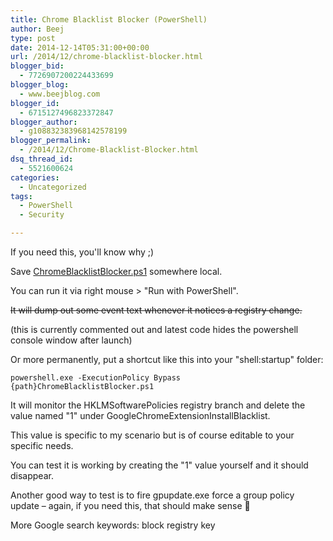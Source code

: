 ```yaml
---
title: Chrome Blacklist Blocker (PowerShell)
author: Beej
type: post
date: 2014-12-14T05:31:00+00:00
url: /2014/12/chrome-blacklist-blocker.html
blogger_bid:
  - 7726907200224433699
blogger_blog:
  - www.beejblog.com
blogger_id:
  - 6715127496823372847
blogger_author:
  - g108832383968142578199
blogger_permalink:
  - /2014/12/Chrome-Blacklist-Blocker.html
dsq_thread_id:
  - 5521600624
categories:
  - Uncategorized
tags:
  - PowerShell
  - Security

---
```

If you need this, you'll know why ;)

Save <a href="https://raw.githubusercontent.com/Beej126/PowerShell/master/ChromeBlacklistBlocker/ChromeBlacklistBlocker.ps1" target="_blank">ChromeBlacklistBlocker.ps1</a> somewhere local.

You can run it via right mouse > "Run with PowerShell".
  
<strike>It will dump out some event text whenever it notices a registry change.</strike>
  
(this is currently commented out and latest code hides the powershell console window after launch)

Or more permanently, put a shortcut like this into your "shell:startup" folder:
  
`powershell.exe -ExecutionPolicy Bypass {path}ChromeBlacklistBlocker.ps1`

It will monitor the HKLMSoftwarePolicies registry branch and delete the value named "1" under GoogleChromeExtensionInstallBlacklist.
  
This value is specific to my scenario but is of course editable to your specific needs.

You can test it is working by creating the "1" value yourself and it should disappear.

Another good way to test is to fire gpupdate.exe force a group policy update &#8211; again, if you need this, that should make sense 🙂

More Google search keywords: block registry key